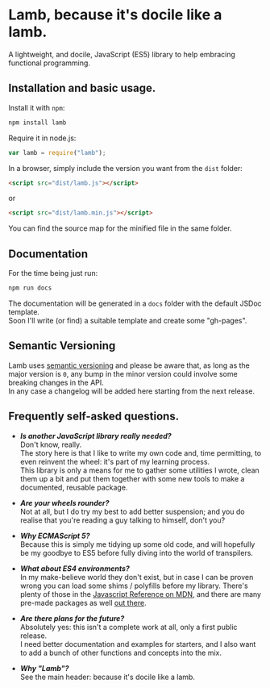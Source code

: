 # Lamb, because it's docile like a lamb.

A lightweight, and docile, JavaScript (ES5) library to help embracing functional programming.

## Installation and basic usage.

Install it with `npm`:  

```bash
npm install lamb
```

Require it in node.js:

```javascript
var lamb = require("lamb");
```

In a browser, simply include the version you want from the `dist` folder:

```html
<script src="dist/lamb.js"></script>
```

or

```html
<script src="dist/lamb.min.js"></script>
```

You can find the source map for the minified file in the same folder.

## Documentation

For the time being just run: 

```bash 
npm run docs
```

The documentation will be generated in a `docs` folder with the default JSDoc template.  
Soon I'll write (or find) a suitable template and create some "gh-pages".

## Semantic Versioning

Lamb uses [semantic versioning](http://semver.org/) and please be aware that, as long as the major version is `0`, any
bump in the minor version could involve some breaking changes in the API.  
In any case a changelog will be added here starting from the next release.

## Frequently self-asked questions.

- ***Is another JavaScript library really needed?***  
  Don't know, really.  
  The story here is that I like to write my own code and, time permitting, to even reinvent the wheel: it's part of my learning process.  
  This library is only a means for me to gather some utilities I wrote, clean them up a bit and put them together with some new tools to make 
  a documented, reusable package.  
    
- ***Are your wheels rounder?***  
  Not at all, but I do try my best to add better suspension; and you do realise that you're reading a guy talking to himself, don't you?
  
- ***Why ECMAScript 5?***  
  Because this is simply me tidying up some old code, and will hopefully be my goodbye to ES5 before fully diving into the world of transpilers.
  
- ***What about ES4 environments?***  
  In my make-believe world they don't exist, but in case I can be proven wrong you can load some shims / polyfills before my
  library. There's plenty of those in the [Javascript Reference on MDN](https://developer.mozilla.org/en-US/docs/Web/JavaScript/Reference/), 
  and there are many pre-made packages as well [out there](https://github.com/es-shims/es5-shim/).
  
- ***Are there plans for the future?***  
  Absolutely yes: this isn't a complete work at all, only a first public release.  
  I need better documentation and examples for starters, and I also want to add a bunch of other functions and concepts into the mix.
  
- ***Why "Lamb"?***  
  See the main header: because it's docile like a lamb.
  
